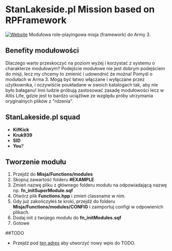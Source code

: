 # StanLakeside.pl Mission based on RPFramework

[![Website](https://img.shields.io/website-up-down-green-red/https/stanlakeside.pl.svg)](https://stanlakeside.pl/)
Modułowa role-playingowa misja (framework) do Army 3.


## Benefity modułowości
Dlaczego warto przeskoczyć na poziom wyżej i korzystać z systemu o charakterze modułowym? Podejście modułowe nie jest dobrym podejściem do misji, lecz my chcemy to zmienić i udowodnić że można! Pomyśl o modułach w Arma 3. Mogą być łatwo włączane i wyłączane przez użytkownika, i oczywiśćie poukładane w swoich katalogach tak, aby nie było bałaganu! Inni ludzie próbują zastosować zasadę modułowości lecz w Altis Life, gdzie jest to bardzo uciążliwe ze względu próby utrzymania oryginalnych plików z "rdzenia".


## StanLakeside.pl squad
* **KifKick**
* **Kruk939**
* **SID**
* **You**?

## Tworzenie modułu
1. Przejdź do **Misja/Functions/modules**
2. Skopiuj zawartość folderu **#EXAMPLE**
3. Zmień nazwę pliku z głównego folderu modułu na odpowiadającą nazwę np. **fn_initSuperModule.sqf**
4. Otwórz plik **Functions.hpp** i zmień classname w nim.
5. Gdy już zakończyłeś te kroki, przejdź do folderu **Misja/Functions/modules/CONFIG** i zaimportuj configi w odpowienich plikach.
6. Dodaj init z twojego modułu do **fn_initModules.sqf**
7. Gotowe

##TODO
* Przejdź pod [ten adres](https://github.com/Kruk939/StanLakeside-v2/projects) aby utworzyć nowy wpis do TODO.

